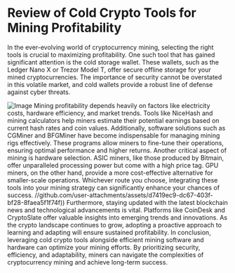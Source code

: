 # Review of Cold Crypto Tools for Mining Profitability
In the ever-evolving world of cryptocurrency mining, selecting the right tools is crucial to maximizing profitability. One such tool that has gained significant attention is the cold storage wallet. These wallets, such as the Ledger Nano X or Trezor Model T, offer secure offline storage for your mined cryptocurrencies. The importance of security cannot be overstated in this volatile market, and cold wallets provide a robust line of defense against cyber threats. 

![Image](https://github.com/user-attachments/assets/d7419ec9-dc67-403f-bf28-8faea5f1f74f)
Mining profitability depends heavily on factors like electricity costs, hardware efficiency, and market trends. Tools like NiceHash and mining calculators help miners estimate their potential earnings based on current hash rates and coin values. Additionally, software solutions such as CGMiner and BFGMiner have become indispensable for managing mining rigs effectively. These programs allow miners to fine-tune their operations, ensuring optimal performance and higher returns.
Another critical aspect of mining is hardware selection. ASIC miners, like those produced by Bitmain, offer unparalleled processing power but come with a high price tag. GPU miners, on the other hand, provide a more cost-effective alternative for smaller-scale operations. Whichever route you choose, integrating these tools into your mining strategy can significantly enhance your chances of success.
 //github.com/user-attachments/assets/d7419ec9-dc67-403f-bf28-8faea5f1f74f))
Furthermore, staying updated with the latest blockchain news and technological advancements is vital. Platforms like CoinDesk and CryptoSlate offer valuable insights into emerging trends and innovations. As the crypto landscape continues to grow, adopting a proactive approach to learning and adapting will ensure sustained profitability.
In conclusion, leveraging cold crypto tools alongside efficient mining software and hardware can optimize your mining efforts. By prioritizing security, efficiency, and adaptability, miners can navigate the complexities of cryptocurrency mining and achieve long-term success.
